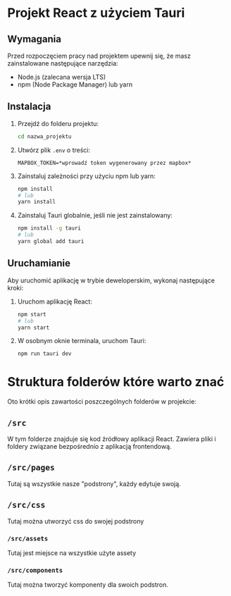 # Projekt React z użyciem Tauri

## Wymagania

Przed rozpoczęciem pracy nad projektem upewnij się, że masz zainstalowane następujące narzędzia:

- Node.js (zalecana wersja LTS)
- npm (Node Package Manager) lub yarn

## Instalacja
1. Przejdź do folderu projektu:

    ```bash
    cd nazwa_projektu
    ```
2. Utwórz plik `.env` o treści:

    ```
    MAPBOX_TOKEN=*wprowadź token wygenerowany przez mapbox*
    ```

3. Zainstaluj zależności przy użyciu npm lub yarn:

    ```bash
    npm install
    # lub
    yarn install
    ```

4. Zainstaluj Tauri globalnie, jeśli nie jest zainstalowany:

    ```bash
    npm install -g tauri
    # lub
    yarn global add tauri
    ```

## Uruchamianie

Aby uruchomić aplikację w trybie deweloperskim, wykonaj następujące kroki:

1. Uruchom aplikację React:

    ```bash
    npm start
    # lub
    yarn start
    ```

2. W osobnym oknie terminala, uruchom Tauri:

    ```bash
    npm run tauri dev
    ```



# Struktura folderów które warto znać

Oto krótki opis zawartości poszczególnych folderów w projekcie:

## `/src`

W tym folderze znajduje się kod źródłowy aplikacji React. Zawiera pliki i foldery związane bezpośrednio z aplikacją frontendową.

## `/src/pages`

Tutaj są wszystkie nasze "podstrony", każdy edytuje swoją.

## `/src/css`

Tutaj można utworzyć css do swojej podstrony

### `/src/assets`

Tutaj jest miejsce na wszystkie użyte assety

### `/src/components`

Tutaj można tworzyć komponenty dla swoich podstron.
